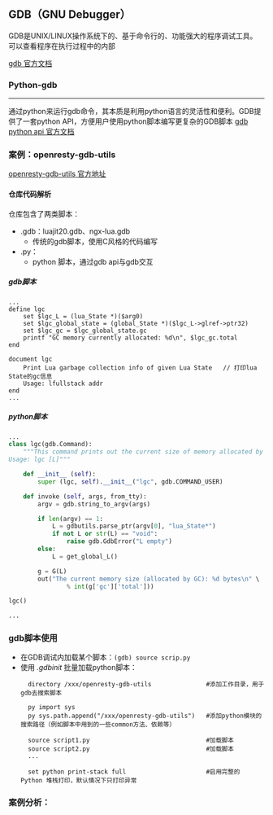 ## GDB（GNU Debugger）
GDB是UNIX/LINUX操作系统下的、基于命令行的、功能强大的程序调试工具。
可以查看程序在执行过程中的内部

[gdb 官方文档](https://sourceware.org/gdb/current/onlinedocs/gdb.html/)

### Python-gdb
----
通过python来运行gdb命令，其本质是利用python语言的灵活性和便利。GDB提供了一套python API，方便用户使用python脚本编写更复杂的GDB脚本
[gdb python api 官方文档](https://sourceware.org/gdb/current/onlinedocs/gdb.html/Python.html#Python)


### 案例：openresty-gdb-utils
[openresty-gdb-utils 官方地址](https://github.com/openresty/openresty-gdb-utils/tree/master)

#### 仓库代码解析
仓库包含了两类脚本：
* .gdb：luajit20.gdb、ngx-lua.gdb
    * 传统的gdb脚本，使用C风格的代码编写
* .py：
    * python 脚本，通过gdb api与gdb交互

##### gdb脚本
```luajit20.gdb
...
define lgc
    set $lgc_L = (lua_State *)($arg0)
    set $lgc_global_state = (global_State *)($lgc_L->glref->ptr32)
    set $lgc_gc = $lgc_global_state.gc
    printf "GC memory currently allocated: %d\n", $lgc_gc.total
end

document lgc
    Print Lua garbage collection info of given Lua State   // 打印lua State的gc信息
    Usage: lfullstack addr
end
...
```

##### python脚本
```luajit21.py
...
class lgc(gdb.Command):
    """This command prints out the current size of memory allocated by the LuaJIT GC.    // 打印lua State的gc信息
Usage: lgc [L]"""

    def __init__ (self):
        super (lgc, self).__init__("lgc", gdb.COMMAND_USER)

    def invoke (self, args, from_tty):
        argv = gdb.string_to_argv(args)

        if len(argv) == 1:
            L = gdbutils.parse_ptr(argv[0], "lua_State*")
            if not L or str(L) == "void":
                raise gdb.GdbError("L empty")
        else:
            L = get_global_L()

        g = G(L)
        out("The current memory size (allocated by GC): %d bytes\n" \
                % int(g['gc']['total']))

lgc()

...
```

### gdb脚本使用
* 在GDB调试内加载某个脚本：`(gdb) source scrip.py`
* 使用 *.gdbinit* 批量加载python脚本：
  ```.gdbinit
    directory /xxx/openresty-gdb-utils               #添加工作目录，用于gdb去搜索脚本

    py import sys
    py sys.path.append("/xxx/openresty-gdb-utils")   #添加python模块的搜索路径（例如脚本中用到的一些common方法、依赖等）

    source script1.py                                #加载脚本
    source script2.py                                #加载脚本
    ...

    set python print-stack full                      #启用完整的 Python 堆栈打印，默认情况下只打印异常
  ```

### 案例分析：
